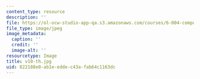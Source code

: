 ```yaml
---
content_type: resource
description: ''
file: https://ol-ocw-studio-app-qa.s3.amazonaws.com/courses/6-004-computation-structures-spring-2017/822188e0ab1eeddec43afab64c1163dc_v10-th.jpg
file_type: image/jpeg
image_metadata:
  caption: ''
  credit: ''
  image-alt: ''
resourcetype: Image
title: v10-th.jpg
uid: 822188e0-ab1e-edde-c43a-fab64c1163dc
---
```

